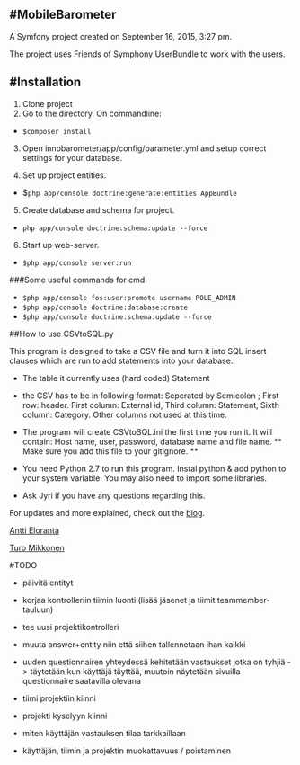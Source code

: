 #MobileBarometer
---

A Symfony project created on September 16, 2015, 3:27 pm.

The project uses Friends of Symphony UserBundle to work with the users.

#Installation
---
1. Clone project
2. Go to the directory. On commandline:
  + `$composer install`

3. Open innobarometer/app/config/parameter.yml and setup correct settings for your database.

4. Set up project entities.
  + $`php app/console doctrine:generate:entities AppBundle`

5. Create database and schema for project.
  + `php app/console doctrine:schema:update --force`

6. Start up web-server.
  + `$php app/console server:run`

###Some useful commands for cmd
+ `$php app/console fos:user:promote username ROLE_ADMIN`  
+ `$php app/console doctrine:database:create`  
+ `$php app/console doctrine:schema:update --force`  


##How to use CSVtoSQL.py

This program is designed to take a CSV file and turn it into SQL insert clauses which are run to add statements into your database.

- The table it currently uses (hard coded) Statement
- the CSV has to be in following format: 
  Seperated by Semicolon ;
  First row: header. 
  First column: External id, Third column: Statement, Sixth column: Category. Other columns not used at this time.

- The program will create CSVtoSQL.ini the first time you run it. It will contain: Host name, user, password, database name and file name. ** Make sure you add this file to your gitignore. **
- You need Python 2.7 to run this program. Instal python & add python to your system variable. You may also need to import some libraries. 

- Ask Jyri if you have any questions regarding this.


For updates and more explained, check  out the [blog](https://slothfuldesigns.wordpress.com).

[Antti Eloranta](https://anttieloranta.wordpress.com)

[Turo Mikkonen](https://turomikkonen.wordpress.com)

#TODO

+ päivitä entityt
+ korjaa kontrolleriin tiimin luonti (lisää jäsenet ja tiimit teammember-tauluun)
+ tee uusi projektikontrolleri
+ muuta answer+entity niin että siihen tallennetaan ihan kaikki
+ uuden questionnairen yhteydessä kehitetään vastaukset jotka on tyhjiä -> täytetään kun käyttäjä täyttää, muutoin näytetään sivuilla questionnaire saatavilla olevana

+ tiimi projektiin kiinni
+ projekti kyselyyn kiinni
+ miten käyttäjän vastauksen tilaa tarkkaillaan
+ käyttäjän, tiimin ja projektin muokattavuus / poistaminen



